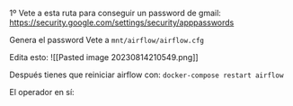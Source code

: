 1º Vete a esta ruta para conseguir un password de gmail:
https://security.google.com/settings/security/apppasswords

Genera el password
Vete a `mnt/airflow/airflow.cfg`

Edita esto:
![[Pasted image 20230814210549.png]]

Después tienes que reiniciar airflow con:
`docker-compose restart airflow`

El operador en sí:
